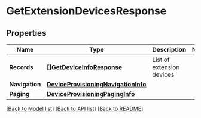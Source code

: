 # GetExtensionDevicesResponse

## Properties

Name | Type | Description | Notes
------------ | ------------- | ------------- | -------------
**Records** | [**[]GetDeviceInfoResponse**](GetDeviceInfoResponse.md) | List of extension devices | 
**Navigation** | [**DeviceProvisioningNavigationInfo**](DeviceProvisioningNavigationInfo.md) |  | 
**Paging** | [**DeviceProvisioningPagingInfo**](DeviceProvisioningPagingInfo.md) |  | 

[[Back to Model list]](../README.md#documentation-for-models) [[Back to API list]](../README.md#documentation-for-api-endpoints) [[Back to README]](../README.md)


